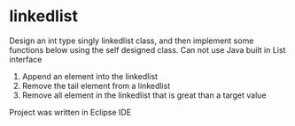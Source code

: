 # linkedlist
Design an int type singly linkedlist class, and then implement some functions below using the self designed class.
Can not use Java built in List interface
1. Append an element into the linkedlist
2. Remove the tail element from a linkedlist
3. Remove all element in the linkedlist that is great than a target value

Project was written in Eclipse IDE
